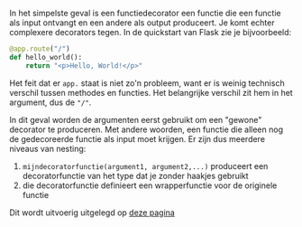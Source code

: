 In het simpelste geval is een functiedecorator een functie die een functie als input ontvangt en een andere als output produceert.
Je komt echter complexere decorators tegen.
In de quickstart van Flask zie je bijvoorbeeld:

```python
@app.route("/")
def hello_world():
    return "<p>Hello, World!</p>"
```

Het feit dat er `app.` staat is niet zo'n probleem, want er is weinig technisch verschil tussen methodes en functies.
Het belangrijke verschil zit hem in het argument, dus de `"/"`.

In dit geval worden de argumenten eerst gebruikt om een "gewone" decorator te produceren.
Met andere woorden, een functie die alleen nog de gedecoreerde functie als input moet krijgen.
Er zijn dus meerdere niveaus van nesting:

1. `mijndecoratorfunctie(argument1, argument2,...)` produceert een decoratorfunctie van het type dat je zonder haakjes gebruikt
2. die decoratorfunctie definieert een wrapperfunctie voor de originele functie

Dit wordt uitvoerig uitgelegd op [deze pagina](https://www.geeksforgeeks.org/decorators-with-parameters-in-python/)
